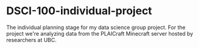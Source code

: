 # DSCI-100-individual-project

The individual planning stage for my data science group project.
For the project we're analyzing data from the PLAICraft Minecraft server hosted by researchers at UBC.

